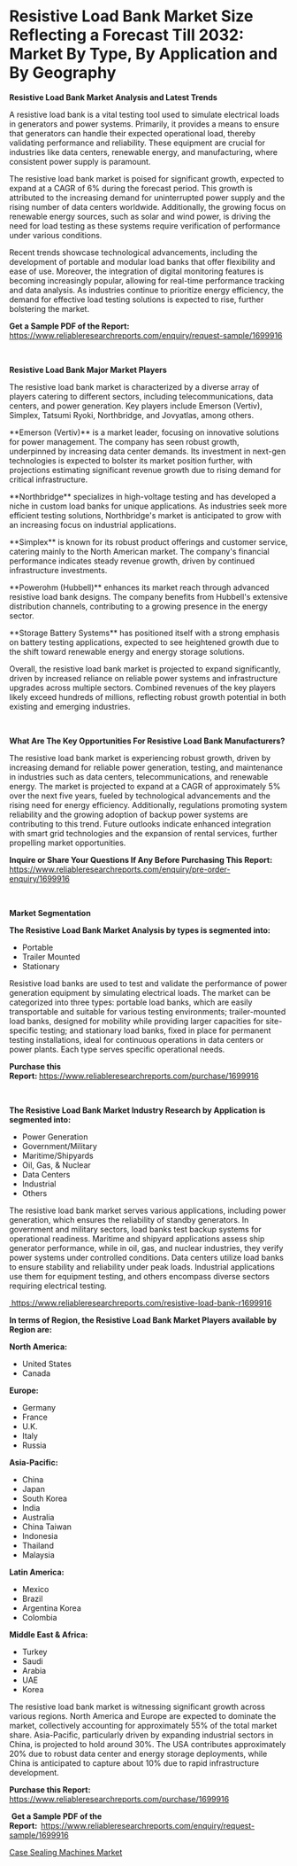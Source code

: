 <p><h1>Resistive Load Bank Market Size Reflecting a Forecast Till 2032: Market By Type, By Application and By Geography</h1></p><p><strong>Resistive Load Bank Market Analysis and Latest Trends</strong></p>
<p><p>A resistive load bank is a vital testing tool used to simulate electrical loads in generators and power systems. Primarily, it provides a means to ensure that generators can handle their expected operational load, thereby validating performance and reliability. These equipment are crucial for industries like data centers, renewable energy, and manufacturing, where consistent power supply is paramount.</p><p>The resistive load bank market is poised for significant growth, expected to expand at a CAGR of 6% during the forecast period. This growth is attributed to the increasing demand for uninterrupted power supply and the rising number of data centers worldwide. Additionally, the growing focus on renewable energy sources, such as solar and wind power, is driving the need for load testing as these systems require verification of performance under various conditions.</p><p>Recent trends showcase technological advancements, including the development of portable and modular load banks that offer flexibility and ease of use. Moreover, the integration of digital monitoring features is becoming increasingly popular, allowing for real-time performance tracking and data analysis. As industries continue to prioritize energy efficiency, the demand for effective load testing solutions is expected to rise, further bolstering the market.</p></p>
<p><strong>Get a Sample PDF of the Report:&nbsp;</strong> <a href="https://www.reliableresearchreports.com/enquiry/request-sample/1699916?utm_campaign=2230&utm_medium=2&utm_source=Github&utm_content=ia&utm_term=09042025&utm_id=resistive-load-bank">https://www.reliableresearchreports.com/enquiry/request-sample/1699916</a></p>
<p>&nbsp;</p>
<p><strong>Resistive Load Bank Major Market Players</strong></p>
<p><p>The resistive load bank market is characterized by a diverse array of players catering to different sectors, including telecommunications, data centers, and power generation. Key players include Emerson (Vertiv), Simplex, Tatsumi Ryoki, Northbridge, and Jovyatlas, among others.</p><p>**Emerson (Vertiv)** is a market leader, focusing on innovative solutions for power management. The company has seen robust growth, underpinned by increasing data center demands. Its investment in next-gen technologies is expected to bolster its market position further, with projections estimating significant revenue growth due to rising demand for critical infrastructure.</p><p>**Northbridge** specializes in high-voltage testing and has developed a niche in custom load banks for unique applications. As industries seek more efficient testing solutions, Northbridge's market is anticipated to grow with an increasing focus on industrial applications.</p><p>**Simplex** is known for its robust product offerings and customer service, catering mainly to the North American market. The company's financial performance indicates steady revenue growth, driven by continued infrastructure investments.</p><p>**Powerohm (Hubbell)** enhances its market reach through advanced resistive load bank designs. The company benefits from Hubbell's extensive distribution channels, contributing to a growing presence in the energy sector.</p><p>**Storage Battery Systems** has positioned itself with a strong emphasis on battery testing applications, expected to see heightened growth due to the shift toward renewable energy and energy storage solutions.</p><p>Overall, the resistive load bank market is projected to expand significantly, driven by increased reliance on reliable power systems and infrastructure upgrades across multiple sectors. Combined revenues of the key players likely exceed hundreds of millions, reflecting robust growth potential in both existing and emerging industries.</p></p>
<p>&nbsp;</p>
<p><strong>What Are The Key Opportunities For Resistive Load Bank Manufacturers?</strong></p>
<p><p>The resistive load bank market is experiencing robust growth, driven by increasing demand for reliable power generation, testing, and maintenance in industries such as data centers, telecommunications, and renewable energy. The market is projected to expand at a CAGR of approximately 5% over the next five years, fueled by technological advancements and the rising need for energy efficiency. Additionally, regulations promoting system reliability and the growing adoption of backup power systems are contributing to this trend. Future outlooks indicate enhanced integration with smart grid technologies and the expansion of rental services, further propelling market opportunities.</p></p>
<p><strong>Inquire or Share Your Questions If Any Before Purchasing This Report:</strong> <a href="https://www.reliableresearchreports.com/enquiry/pre-order-enquiry/1699916?utm_campaign=2230&utm_medium=2&utm_source=Github&utm_content=ia&utm_term=09042025&utm_id=resistive-load-bank">https://www.reliableresearchreports.com/enquiry/pre-order-enquiry/1699916</a></p>
<p>&nbsp;</p>
<p><strong>Market Segmentation</strong></p>
<p><strong>The Resistive Load Bank Market Analysis by types is segmented into:</strong></p>
<p><ul><li>Portable</li><li>Trailer Mounted</li><li>Stationary</li></ul></p>
<p><p>Resistive load banks are used to test and validate the performance of power generation equipment by simulating electrical loads. The market can be categorized into three types: portable load banks, which are easily transportable and suitable for various testing environments; trailer-mounted load banks, designed for mobility while providing larger capacities for site-specific testing; and stationary load banks, fixed in place for permanent testing installations, ideal for continuous operations in data centers or power plants. Each type serves specific operational needs.</p></p>
<p><strong>Purchase this Report:&nbsp;</strong><a href="https://www.reliableresearchreports.com/purchase/1699916?utm_campaign=2230&utm_medium=2&utm_source=Github&utm_content=ia&utm_term=09042025&utm_id=resistive-load-bank">https://www.reliableresearchreports.com/purchase/1699916</a></p>
<p>&nbsp;</p>
<p><strong>The Resistive Load Bank Market Industry Research by Application is segmented into:</strong></p>
<p><ul><li>Power Generation</li><li>Government/Military</li><li>Maritime/Shipyards</li><li>Oil, Gas, & Nuclear</li><li>Data Centers</li><li>Industrial</li><li>Others</li></ul></p>
<p><p>The resistive load bank market serves various applications, including power generation, which ensures the reliability of standby generators. In government and military sectors, load banks test backup systems for operational readiness. Maritime and shipyard applications assess ship generator performance, while in oil, gas, and nuclear industries, they verify power systems under controlled conditions. Data centers utilize load banks to ensure stability and reliability under peak loads. Industrial applications use them for equipment testing, and others encompass diverse sectors requiring electrical testing.</p></p>
<p><a href="https://www.reliableresearchreports.com/resistive-load-bank-r1699916?utm_campaign=2230&utm_medium=2&utm_source=Github&utm_content=ia&utm_term=09042025&utm_id=resistive-load-bank">&nbsp;https://www.reliableresearchreports.com/resistive-load-bank-r1699916</a></p>
<p><strong>In terms of Region, the Resistive Load Bank Market Players available by Region are:</strong></p>
<p>
    <p> <strong> North America: </strong>
        <ul>
            <li>United States</li>
            <li>Canada</li>
        </ul>
        </p> 
    <p> <strong> Europe: </strong>
        <ul>
            <li>Germany</li>
            <li>France</li>
            <li>U.K.</li>
            <li>Italy</li>
            <li>Russia</li>
        </ul>
        </p> 
    <p> <strong> Asia-Pacific: </strong>
        <ul>
            <li>China</li>
            <li>Japan</li>
            <li>South Korea</li>
            <li>India</li>
            <li>Australia</li>
            <li>China Taiwan</li>
            <li>Indonesia</li>
            <li>Thailand</li>
            <li>Malaysia</li>
        </ul>
        </p> 
    <p> <strong> Latin America: </strong>
        <ul>
            <li>Mexico</li>
            <li>Brazil</li>
            <li>Argentina Korea</li>
            <li>Colombia</li>
        </ul>
        </p> 
    <p> <strong> Middle East & Africa: </strong>
        <ul>
            <li>Turkey</li>
            <li>Saudi</li>
            <li>Arabia</li>
            <li>UAE</li>
            <li>Korea</li>
        </ul>
    </p>
    </p>
<p><p>The resistive load bank market is witnessing significant growth across various regions. North America and Europe are expected to dominate the market, collectively accounting for approximately 55% of the total market share. Asia-Pacific, particularly driven by expanding industrial sectors in China, is projected to hold around 30%. The USA contributes approximately 20% due to robust data center and energy storage deployments, while China is anticipated to capture about 10% due to rapid infrastructure development.</p></p>
<p><strong>Purchase this Report: </strong><a href="https://www.reliableresearchreports.com/purchase/1699916?utm_campaign=2230&utm_medium=2&utm_source=Github&utm_content=ia&utm_term=09042025&utm_id=resistive-load-bank">https://www.reliableresearchreports.com/purchase/1699916</a></p>
<p>&nbsp;<strong>Get a Sample PDF of the Report:&nbsp;&nbsp;</strong><a href="https://www.reliableresearchreports.com/enquiry/request-sample/1699916?utm_campaign=2230&utm_medium=2&utm_source=Github&utm_content=ia&utm_term=09042025&utm_id=resistive-load-bank">https://www.reliableresearchreports.com/enquiry/request-sample/1699916</a></p>
<p><strong></strong></p>
<p><p><a href="https://github.com/arionmp/Market-Research-Report-List-5/blob/main/case-sealing-machines-market.md?utm_campaign=2230&utm_medium=2&utm_source=Github&utm_content=ia&utm_term=09042025&utm_id=resistive-load-bank">Case Sealing Machines Market</a></p></p>